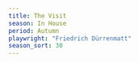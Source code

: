 ```yaml
---
title: The Visit
season: In House
period: Autumn
playwright: "Friedrich Dürrenmatt"
season_sort: 30
---
```




